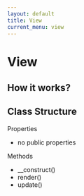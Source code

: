 ```yaml
---
layout: default
title: View
current_menu: view
---
```


# View

## How it works?

## Class Structure

Properties
- no public properties

Methods
- __construct()
- render()
- update()